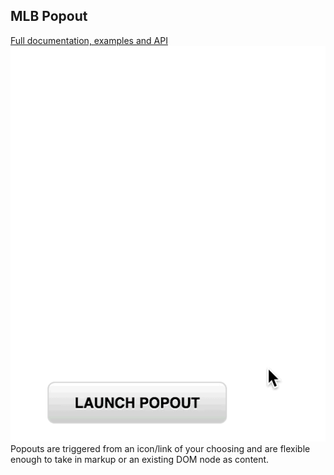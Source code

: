 MLB Popout
----------
[Full documentation, examples and API](http://cornally.github.io/popout/ "MLB Popout")<br>
![Alt text](/img/popout-demo.gif)<br>
Popouts are triggered from an icon/link of your choosing and are flexible enough to take in markup or an existing DOM node as content.
